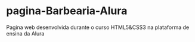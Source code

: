# pagina-Barbearia-Alura
Pagina web  desenvolvida durante o curso HTML5&amp;CSS3 na plataforma de ensina da Alura
